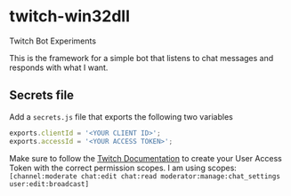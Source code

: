 # twitch-win32dll
Twitch Bot Experiments

This is the framework for a simple bot that listens to chat messages and responds with what I want.

## Secrets file

Add a `secrets.js` file that exports the following two variables

```js
exports.clientId = '<YOUR CLIENT ID>';
exports.accessId = '<YOUR ACCESS TOKEN>';
```

Make sure to follow the [Twitch Documentation](https://dev.twitch.tv/docs/cli/token-command/) to create your User Access Token with the correct permission scopes. I am using scopes: `[channel:moderate chat:edit chat:read moderator:manage:chat_settings user:edit:broadcast]`